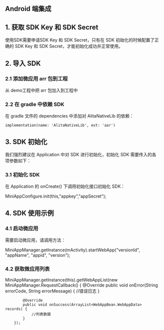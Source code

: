 ## Android 端集成

##  1. 获取 SDK Key 和 SDK Secret
使用SDK需要申请SDK Key 和 SDK Secret，只有在 SDK 初始化的时候配置了正确的 SDK Key 和 SDK Secret，才能初始化成功并正常使用。

##  2. 导入 SDK
### 2.1 添加微应用 arr 包到工程
从 demo工程中把 arr 包加入到工程中
### 2.2 在 gradle 中依赖 SDK
在 gradle 文件的 dependencies 中添加对 AlitaNativeLib 的依赖：

    implementation(name: 'AlitaNativeLib', ext: 'aar')

##  3. SDK 初始化
我们强烈建议在 Application 中对 SDK 进行初始化，初始化 SDK 需要传入的各项参数如下：

### 3.1 初始化 SDK
在 Application 的 onCreate() 下调用初始化接口初始化 SDK：

MiniAppConfigure.init(this,"appkey","appSecret");

##  4. SDK 使用示例
###  4.1 启动微应用
需要启动微应用，请调用方法：

MiniAppManager.getInstance(mActivity).startWebApp("versionId", "appName", "appid", "version");

###  4.2 获取微应用列表

MiniAppManager.getInstance(this).getWebAppList(new MiniAppManager.RequestCallback() {
            @Override
            public void onError(String errorCode, String errorMessage) {
                //错误日志
            }

            @Override
            public void onSuccess(ArrayList<WebAppBean.WebAppData> records) {
                //列表数据
            }
        });


